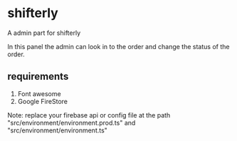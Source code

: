 # shifterly
 A admin part for shifterly
 
 In this panel the admin can look in to the order and change the status of the order.
 
## requirements
 1. Font awesome
 2. Google FireStore 
 
 
Note: replace your firebase api or config file at the path "src/environment/environment.prod.ts" and "src/environment/environment.ts"
